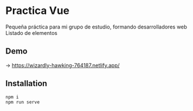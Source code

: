 # Practica Vue

Pequeña práctica para mi grupo de estudio, formando desarrolladores web
Listado de elementos

## Demo
-> https://wizardly-hawking-764187.netlify.app/

## Installation

```sh
npm i
npm run serve
```